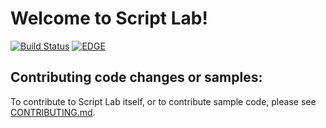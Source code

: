 # Welcome to Script Lab!
[![Build Status](https://travis-ci.com/OfficeDev/script-lab.svg?token=zKp5xy2SuSortMzv5Pqc&branch=master)](https://travis-ci.com/OfficeDev/script-lab)
[![EDGE](https://img.shields.io/badge/EDGE-bornholm--edge-orange.svg)](https://bornholm-edge.azurewebsites.net)


## Contributing code changes or samples:

To contribute to Script Lab itself, or to contribute sample code, please see [CONTRIBUTING.md](CONTRIBUTING.md).
